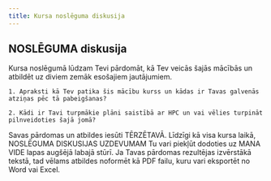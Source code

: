 ```yaml
---
title: Kursa noslēguma diskusija 
---
```


## NOSLĒGUMA diskusija 

Kursa noslēgumā lūdzam Tevi pārdomāt, kā Tev veicās šajās mācībās un atbildēt uz diviem zemāk esošajiem jautājumiem.

<!--```spoiler {title: "Diskusijas jautājums"} -->
```attention-question {label: "Diskusijas jautājums"}
1. Apraksti kā Tev patika šis mācību kurss un kādas ir Tavas galvenās atziņas pēc tā pabeigšanas?

2. Kādi ir Tavi turpmākie plāni saistībā ar HPC un vai vēlies turpināt pilnveidoties šajā jomā?
```

Savas pārdomas un atbildes iesūti TĒRZĒTAVĀ. Līdzīgi kā visa kursa laikā, NOSLĒGUMA DISKUSIJAS UZDEVUMAM Tu vari piekļūt dodoties uz MANA VIDE lapas augšējā labajā stūrī. 
Ja Tavas pārdomas rezultējas izvērstākā tekstā, tad vēlams atbildes noformēt kā PDF failu, kuru vari eksportēt no Word vai Excel. 

   
<!--
Tu vari apliecināt savas zināšanas piedaloties nedēļas noslēguma testā.  


-->
